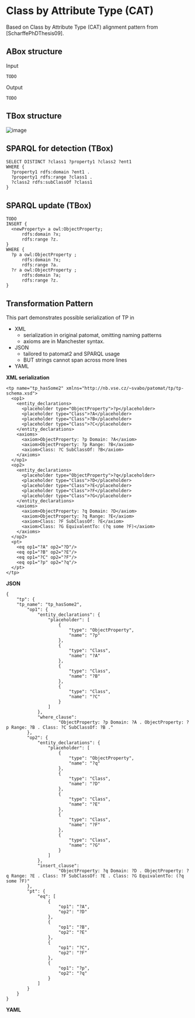 # Class by Attribute Type (CAT)

Based on Class by Attribute Type (CAT) alignment pattern from [ScharffePhDThesis09].

## ABox structure

Input
```
TODO
```
Output
```
TODO
```

## TBox structure

![image](https://github.com/Onto-DESIDE-VSE/TransformationPatterns/assets/8502675/fe728e13-017b-4df0-b53b-c52f5de61dc9)


## SPARQL for detection (TBox)

```
SELECT DISTINCT ?class1 ?property1 ?class2 ?ent1 
WHERE { 
  ?property1 rdfs:domain ?ent1 .
  ?property1 rdfs:range ?class1 .
  ?class2 rdfs:subClassOf ?class1 
} 
```

## SPARQL update (TBox)

```
TODO
INSERT {
  <newProperty> a owl:ObjectProperty;
      rdfs:domain ?x;
      rdfs:range ?z.
}
WHERE {
  ?p a owl:ObjectProperty ;
      rdfs:domain ?x;
      rdfs:range ?a.
  ?r a owl:ObjectProperty ;
      rdfs:domain ?a;
      rdfs:range ?z.
}
```
## Transformation Pattern

This part demonstrates possible serialization of TP in
- XML
  - serialization in original patomat, omitting naming patterns
  - axioms are in Manchester syntax.
- JSON
  - tailored to patomat2 and SPARQL usage
  - BUT strings cannot span across more lines
- YAML

**XML serialization**

```
<tp name="tp_hasSome2" xmlns="http://nb.vse.cz/~svabo/patomat/tp/tp-schema.xsd">
  <op1>
    <entity_declarations>
      <placeholder type="ObjectProperty">?p</placeholder>
      <placeholder type="Class">?A</placeholder>
      <placeholder type="Class">?B</placeholder>
      <placeholder type="Class">?C</placeholder>
    </entity_declarations>
    <axioms>
      <axiom>ObjectProperty: ?p Domain: ?A</axiom>
      <axiom>ObjectProperty: ?p Range: ?B</axiom>
      <axiom>Class: ?C SubClassOf: ?B</axiom>
    </axioms>    
  </op1>
  <op2>
    <entity_declarations>
      <placeholder type="ObjectProperty">?q</placeholder>
      <placeholder type="Class">?D</placeholder>
      <placeholder type="Class">?E</placeholder>
      <placeholder type="Class">?F</placeholder>
      <placeholder type="Class">?G</placeholder>
    </entity_declarations>
    <axioms>
      <axiom>ObjectProperty: ?q Domain: ?D</axiom>
      <axiom>ObjectProperty: ?q Range: ?E</axiom>
      <axiom>Class: ?F SubClassOf: ?E</axiom>
      <axiom>Class: ?G EquivalentTo: (?q some ?F)</axiom>
    </axioms>
  </op2>
  <pt>
    <eq op1="?A" op2="?D"/>
    <eq op1="?B" op2="?E"/>
    <eq op1="?C" op2="?F"/>
    <eq op1="?p" op2="?q"/>    
  </pt>
</tp>
```

**JSON**

```
{
	"tp": {
    "tp_name": "tp_hasSome2",
		"op1": {
			"entity_declarations": {
				"placeholder": [
					{
						"type": "ObjectProperty",
						"name": "?p"
					},
					{
						"type": "Class",
						"name": "?A"
					},
					{
						"type": "Class",
						"name": "?B"
					},
					{
						"type": "Class",
						"name": "?C"
					}
				]
			},
			"where_clause": 
					"ObjectProperty: ?p Domain: ?A . ObjectProperty: ?p Range: ?B . Class: ?C SubClassOf: ?B ."
		},
		"op2": {
			"entity_declarations": {
				"placeholder": [
					{
						"type": "ObjectProperty",
						"name": "?q"
					},
					{
						"type": "Class",
						"name": "?D"
					},
					{
						"type": "Class",
						"name": "?E"
					},
					{
						"type": "Class",
						"name": "?F"
					},
					{
						"type": "Class",
						"name": "?G"
					}
				]
			},
			"insert_clause":				
					"ObjectProperty: ?q Domain: ?D . ObjectProperty: ?q Range: ?E . Class: ?F SubClassOf: ?E . Class: ?G EquivalentTo: (?q some ?F)"			
		},
		"pt": {
			"eq": [
				{
					"op1": "?A",
					"op2": "?D"
				},
				{
					"op1": "?B",
					"op2": "?E"
				},
				{
					"op1": "?C",
					"op2": "?F"
				},
				{
					"op1": "?p",
					"op2": "?q"
				}
			]			
		}				
	}
}
```

**YAML**

```
```


